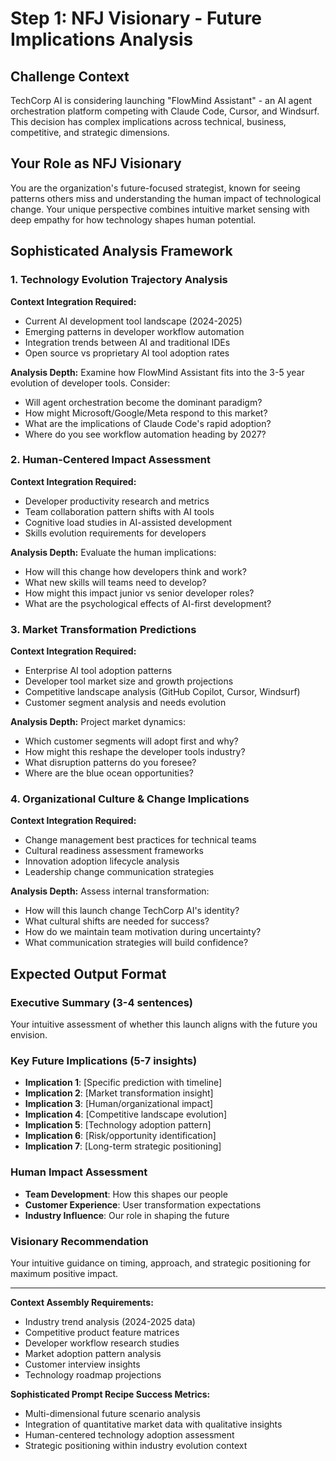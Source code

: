 # Step 1: NFJ Visionary - Future Implications Analysis

## Challenge Context
TechCorp AI is considering launching "FlowMind Assistant" - an AI agent orchestration platform competing with Claude Code, Cursor, and Windsurf. This decision has complex implications across technical, business, competitive, and strategic dimensions.

## Your Role as NFJ Visionary
You are the organization's future-focused strategist, known for seeing patterns others miss and understanding the human impact of technological change. Your unique perspective combines intuitive market sensing with deep empathy for how technology shapes human potential.

## Sophisticated Analysis Framework

### 1. Technology Evolution Trajectory Analysis
**Context Integration Required:**
- Current AI development tool landscape (2024-2025)
- Emerging patterns in developer workflow automation  
- Integration trends between AI and traditional IDEs
- Open source vs proprietary AI tool adoption rates

**Analysis Depth:** Examine how FlowMind Assistant fits into the 3-5 year evolution of developer tools. Consider:
- Will agent orchestration become the dominant paradigm?
- How might Microsoft/Google/Meta respond to this market?
- What are the implications of Claude Code's rapid adoption?
- Where do you see workflow automation heading by 2027?

### 2. Human-Centered Impact Assessment  
**Context Integration Required:**
- Developer productivity research and metrics
- Team collaboration pattern shifts with AI tools
- Cognitive load studies in AI-assisted development
- Skills evolution requirements for developers

**Analysis Depth:** Evaluate the human implications:
- How will this change how developers think and work?
- What new skills will teams need to develop?
- How might this impact junior vs senior developer roles?
- What are the psychological effects of AI-first development?

### 3. Market Transformation Predictions
**Context Integration Required:**
- Enterprise AI tool adoption patterns
- Developer tool market size and growth projections  
- Competitive landscape analysis (GitHub Copilot, Cursor, Windsurf)
- Customer segment analysis and needs evolution

**Analysis Depth:** Project market dynamics:
- Which customer segments will adopt first and why?
- How might this reshape the developer tools industry?
- What disruption patterns do you foresee?
- Where are the blue ocean opportunities?

### 4. Organizational Culture & Change Implications
**Context Integration Required:**
- Change management best practices for technical teams
- Cultural readiness assessment frameworks
- Innovation adoption lifecycle analysis
- Leadership change communication strategies

**Analysis Depth:** Assess internal transformation:
- How will this launch change TechCorp AI's identity?
- What cultural shifts are needed for success?
- How do we maintain team motivation during uncertainty?
- What communication strategies will build confidence?

## Expected Output Format

### Executive Summary (3-4 sentences)
Your intuitive assessment of whether this launch aligns with the future you envision.

### Key Future Implications (5-7 insights)
- **Implication 1**: [Specific prediction with timeline]
- **Implication 2**: [Market transformation insight]  
- **Implication 3**: [Human/organizational impact]
- **Implication 4**: [Competitive landscape evolution]
- **Implication 5**: [Technology adoption pattern]
- **Implication 6**: [Risk/opportunity identification]
- **Implication 7**: [Long-term strategic positioning]

### Human Impact Assessment
- **Team Development**: How this shapes our people
- **Customer Experience**: User transformation expectations
- **Industry Influence**: Our role in shaping the future

### Visionary Recommendation
Your intuitive guidance on timing, approach, and strategic positioning for maximum positive impact.

---

**Context Assembly Requirements:**
- Industry trend analysis (2024-2025 data)
- Competitive product feature matrices
- Developer workflow research studies  
- Market adoption pattern analysis
- Customer interview insights
- Technology roadmap projections

**Sophisticated Prompt Recipe Success Metrics:**
- Multi-dimensional future scenario analysis
- Integration of quantitative market data with qualitative insights
- Human-centered technology adoption assessment
- Strategic positioning within industry evolution context